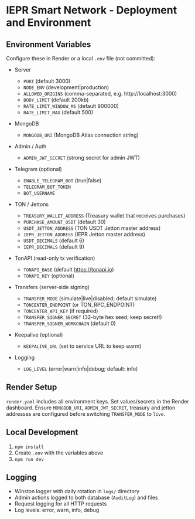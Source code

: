 IEPR Smart Network - Deployment and Environment
================================================

Environment Variables
---------------------
Configure these in Render or a local `.env` file (not committed):

- Server
  - `PORT` (default 3000)
  - `NODE_ENV` (development|production)
  - `ALLOWED_ORIGINS` (comma-separated, e.g. http://localhost:3000)
  - `BODY_LIMIT` (default 200kb)
  - `RATE_LIMIT_WINDOW_MS` (default 900000)
  - `RATE_LIMIT_MAX` (default 500)

- MongoDB
  - `MONGODB_URI` (MongoDB Atlas connection string)

- Admin / Auth
  - `ADMIN_JWT_SECRET` (strong secret for admin JWT)

- Telegram (optional)
  - `ENABLE_TELEGRAM_BOT` (true|false)
  - `TELEGRAM_BOT_TOKEN`
  - `BOT_USERNAME`

- TON / Jettons
  - `TREASURY_WALLET_ADDRESS` (Treasury wallet that receives purchases)
  - `PURCHASE_AMOUNT_USDT` (default 30)
  - `USDT_JETTON_ADDRESS` (TON USDT Jetton master address)
  - `IEPR_JETTON_ADDRESS` (IEPR Jetton master address)
  - `USDT_DECIMALS` (default 6)
  - `IEPR_DECIMALS` (default 9)

- TonAPI (read-only tx verification)
  - `TONAPI_BASE` (default https://tonapi.io)
  - `TONAPI_KEY` (optional)

- Transfers (server-side signing)
  - `TRANSFER_MODE` (simulate|live|disabled; default simulate)
  - `TONCENTER_ENDPOINT` (or TON_RPC_ENDPOINT)
  - `TONCENTER_API_KEY` (if required)
  - `TRANSFER_SIGNER_SECRET` (32-byte hex seed; keep secret!)
  - `TRANSFER_SIGNER_WORKCHAIN` (default 0)

- Keepalive (optional)
  - `KEEPALIVE_URL` (set to service URL to keep warm)

- Logging
  - `LOG_LEVEL` (error|warn|info|debug; default: info)

Render Setup
------------
`render.yaml` includes all environment keys. Set values/secrets in the Render dashboard. Ensure `MONGODB_URI`, `ADMIN_JWT_SECRET`, treasury and jetton addresses are configured before switching `TRANSFER_MODE` to `live`.

Local Development
-----------------
1) `npm install`
2) Create `.env` with the variables above
3) `npm run dev`

Logging
-------
- Winston logger with daily rotation in `logs/` directory
- Admin actions logged to both database (`AuditLog`) and files
- Request logging for all HTTP requests
- Log levels: error, warn, info, debug